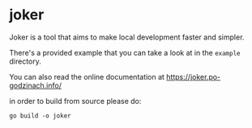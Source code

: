 # joker

Joker is a tool that aims to make local development faster and simpler.

There's a provided example that you can take a look at in the `example` directory.

You can also read the online documentation at https://joker.po-godzinach.info/

in order to build from source please do:

```shell
go build -o joker
```
